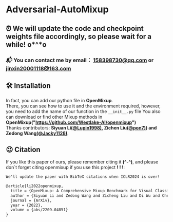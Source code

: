 # Adversarial-AutoMixup
## ⏰ We will update the code and checkpoint weights file accordingly, so please wait for a while! o*^*o
### 📬 You can contact me by email： 158398730@qq.com or jinxin20001118@163.com

## 🛠 Installation
In fact, you can add our python file in **OpenMixup**.  
There, you can see how to use it and the environment required, however, you need to add the name of our function in the `__init__.py` file 
You also can download or find other Mixup methods in **OpenMixup("https://github.com/Westlake-AI/openmixup")**  
Thanks contributors: **Siyuan Li[(@Lupin1998)](https://github.com/Lupin1998), Zichen Liu[(@pon7)](https://github.com/pone7)) and Zedong Wang[(@Jacky1128)](https://github.com/Jacky1128)**.

## 😉 Citation
If you like this paper of ours, please remember citing it **(^-^)**, and please don`t forget citing openmixup if you use this project **! ! !**:  
```markdown
We'll update the paper with BibTeX citations when ICLR2024 is over!

@article{li2022openmixup,
  title = {OpenMixup: A Comprehensive Mixup Benchmark for Visual Classification},
  author = {Siyuan Li and Zedong Wang and Zicheng Liu and Di Wu and Cheng Tan and Stan Z. Li},
  journal = {ArXiv},
  year = {2022},
  volume = {abs/2209.04851}
}
```


